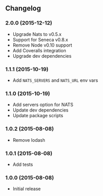 ## Changelog

### 2.0.0 (2015-12-12)

* Upgrade Nats to v0.5.x 
* Support for Seneca v0.8.x
* Remove Node v0.10 support
* Add Coveralls integration
* Upgrade dev dependencies

### 1.1.1 (2015-10-19)

* Add `NATS_SERVERS` and `NATS_URL` env vars

### 1.1.0 (2015-10-19)

* Add servers option for NATS
* Update dev dependencies
* Update package scripts

### 1.0.2 (2015-08-08)

* Remove lodash

### 1.0.1 (2015-08-08)

* Add tests

### 1.0.0 (2015-08-08)

* Initial release